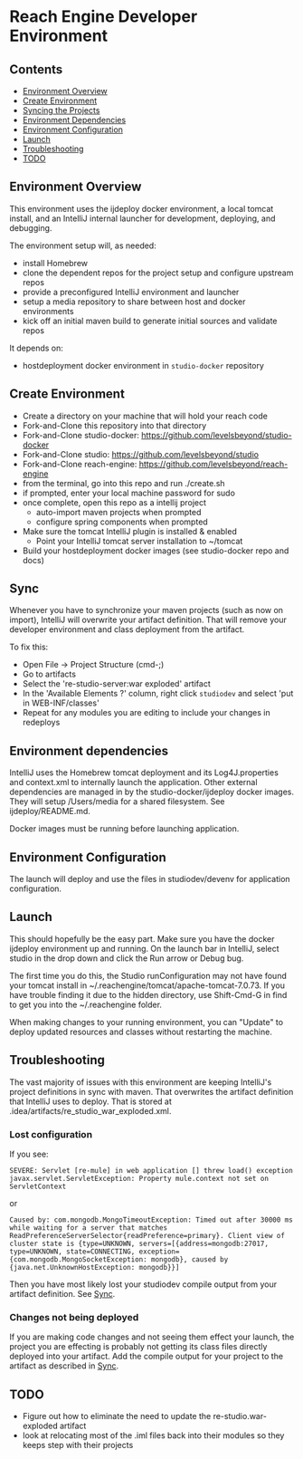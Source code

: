 # Reach Engine Developer Environment

## Contents

* [Environment Overview](#environment-overview)
* [Create Environment](#create-environment)
* [Syncing the Projects](#sync)
* [Environment Dependencies](#environment-dependencies)
* [Environment Configuration](#environment-configuration)
* [Launch](#launch)
* [Troubleshooting](#troubleshooting)
* [TODO](#todo)

## Environment Overview

This environment uses the ijdeploy docker environment, a local tomcat install, and an IntelliJ internal launcher for development, deploying, and debugging.

The environment setup will, as needed:
- install Homebrew
- clone the dependent repos for the project setup and configure upstream repos
- provide a preconfigured IntelliJ environment and launcher
- setup a media repository to share between host and docker environments
- kick off an initial maven build to generate initial sources and validate repos

It depends on:
- hostdeployment docker environment in `studio-docker` repository

## Create Environment

- Create a directory on your machine that will hold your reach code
- Fork-and-Clone this repository into that directory
- Fork-and-Clone studio-docker: https://github.com/levelsbeyond/studio-docker
- Fork-and-Clone studio: https://github.com/levelsbeyond/studio
- Fork-and-Clone reach-engine: https://github.com/levelsbeyond/reach-engine
- from the terminal, go into this repo and run ./create.sh <githubusername>
- if prompted, enter your local machine password for sudo
- once complete, open this repo as a intellij project
  - auto-import maven projects when prompted
  - configure spring components when prompted
- Make sure the tomcat IntelliJ plugin is installed & enabled
  - Point your IntelliJ tomcat server installation to ~/tomcat
- Build your hostdeployment docker images (see studio-docker repo and docs)
  
## Sync

Whenever you have to synchronize your maven projects (such as now on 
import), IntelliJ will overwrite your artifact definition.
That will remove your developer environment and class deployment from 
the artifact. 

To fix this:
- Open File -> Project Structure (cmd-;)
- Go to artifacts
- Select the 're-studio-server:war exploded' artifact
- In the 'Available Elements ?' column, right click `studiodev` and select 'put in WEB-INF/classes'
- Repeat for any modules you are editing to include your changes in redeploys

## Environment dependencies

IntelliJ uses the Homebrew tomcat deployment and its Log4J.properties
and context.xml to internally launch the application. Other external 
dependencies are managed in by the studio-docker/ijdeploy docker images.
They will setup /Users/media for a shared filesystem. See 
ijdeploy/README.md.

Docker images must be running before launching application.

## Environment Configuration

The launch will deploy and use the files in studiodev/devenv for application 
configuration.

## Launch

This should hopefully be the easy part. Make sure you have the docker ijdeploy environment up and running. On the launch bar in IntelliJ, select studio in the drop down and click the Run arrow or Debug bug.

The first time you do this, the Studio runConfiguration may not have found your tomcat install in ~/.reachengine/tomcat/apache-tomcat-7.0.73. If you have trouble finding it due to the hidden directory, use Shift-Cmd-G in find to get you into the ~/.reachengine folder.

When making changes to your running environment, you can "Update" to deploy updated resources and classes without restarting the machine.

## Troubleshooting

The vast majority of issues with this environment are keeping IntelliJ's
project definitions in sync with maven. That overwrites the artifact 
definition that IntelliJ uses to deploy. That is stored at .idea/artifacts/re_studio_war_exploded.xml.

### Lost configuration

If you see:

```
SEVERE: Servlet [re-mule] in web application [] threw load() exception
javax.servlet.ServletException: Property mule.context not set on ServletContext
```

or

```
Caused by: com.mongodb.MongoTimeoutException: Timed out after 30000 ms while waiting for a server that matches ReadPreferenceServerSelector{readPreference=primary}. Client view of cluster state is {type=UNKNOWN, servers=[{address=mongodb:27017, type=UNKNOWN, state=CONNECTING, exception={com.mongodb.MongoSocketException: mongodb}, caused by {java.net.UnknownHostException: mongodb}}]
```

Then you have most likely lost your studiodev compile output from your artifact definition. See [Sync](#sync).

### Changes not being deployed

If you are making code changes and not seeing them effect your launch, the project you are effecting is probably not getting its class files directly deployed into your artifact. Add the compile output for your project to the artifact as described in [Sync](#sync).

## TODO
- Figure out how to eliminate the need to update the re-studio.war-exploded artifact
- look at relocating most of the .iml files back into their modules so they keeps step with their projects
